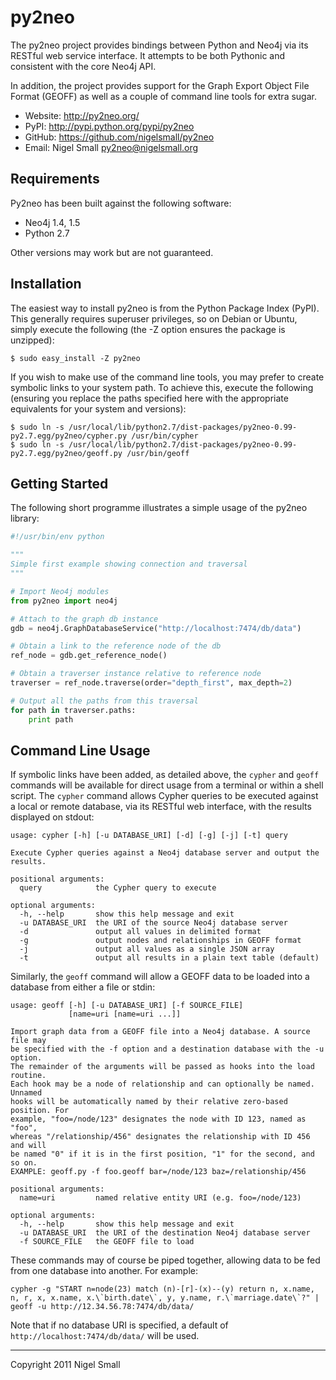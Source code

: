 py2neo
======

The py2neo project provides bindings between Python and Neo4j via its RESTful
web service interface. It attempts to be both Pythonic and consistent with the
core Neo4j API.

In addition, the project provides support for the Graph Export Object File
Format (GEOFF) as well as a couple of command line tools for extra sugar.


* Website:  http://py2neo.org/
* PyPI:     http://pypi.python.org/pypi/py2neo
* GitHub:   https://github.com/nigelsmall/py2neo
* Email:    Nigel Small <py2neo@nigelsmall.org>


Requirements
------------

Py2neo has been built against the following software:

* Neo4j 1.4, 1.5
* Python 2.7

Other versions may work but are not guaranteed.


Installation
------------

The easiest way to install py2neo is from the Python Package Index (PyPI). This
generally requires superuser privileges, so on Debian or Ubuntu, simply execute
the following (the -Z option ensures the package is unzipped):

```
$ sudo easy_install -Z py2neo
```

If you wish to make use of the command line tools, you may prefer to create
symbolic links to your system path. To achieve this, execute the following
(ensuring you replace the paths specified here with the appropriate equivalents
for your system and versions):

```
$ sudo ln -s /usr/local/lib/python2.7/dist-packages/py2neo-0.99-py2.7.egg/py2neo/cypher.py /usr/bin/cypher
$ sudo ln -s /usr/local/lib/python2.7/dist-packages/py2neo-0.99-py2.7.egg/py2neo/geoff.py /usr/bin/geoff
```


Getting Started
---------------

The following short programme illustrates a simple usage of the py2neo library:

```python
#!/usr/bin/env python

"""
Simple first example showing connection and traversal
"""

# Import Neo4j modules
from py2neo import neo4j

# Attach to the graph db instance
gdb = neo4j.GraphDatabaseService("http://localhost:7474/db/data")

# Obtain a link to the reference node of the db
ref_node = gdb.get_reference_node()

# Obtain a traverser instance relative to reference node
traverser = ref_node.traverse(order="depth_first", max_depth=2)

# Output all the paths from this traversal
for path in traverser.paths:
	print path
```


Command Line Usage
------------------

If symbolic links have been added, as detailed above, the `cypher` and `geoff`
commands will be available for direct usage from a terminal or within a shell
script. The `cypher` command allows Cypher queries to be executed against a
local or remote database, via its RESTful web interface, with the results
displayed on stdout:

```
usage: cypher [-h] [-u DATABASE_URI] [-d] [-g] [-j] [-t] query

Execute Cypher queries against a Neo4j database server and output the results.

positional arguments:
  query            the Cypher query to execute

optional arguments:
  -h, --help       show this help message and exit
  -u DATABASE_URI  the URI of the source Neo4j database server
  -d               output all values in delimited format
  -g               output nodes and relationships in GEOFF format
  -j               output all values as a single JSON array
  -t               output all results in a plain text table (default)
```

Similarly, the `geoff` command will allow a GEOFF data to be loaded into a
database from either a file or stdin:

```
usage: geoff [-h] [-u DATABASE_URI] [-f SOURCE_FILE]
             [name=uri [name=uri ...]]

Import graph data from a GEOFF file into a Neo4j database. A source file may
be specified with the -f option and a destination database with the -u option.
The remainder of the arguments will be passed as hooks into the load routine.
Each hook may be a node of relationship and can optionally be named. Unnamed
hooks will be automatically named by their relative zero-based position. For
example, "foo=/node/123" designates the node with ID 123, named as "foo",
whereas "/relationship/456" designates the relationship with ID 456 and will
be named "0" if it is in the first position, "1" for the second, and so on.
EXAMPLE: geoff.py -f foo.geoff bar=/node/123 baz=/relationship/456

positional arguments:
  name=uri         named relative entity URI (e.g. foo=/node/123)

optional arguments:
  -h, --help       show this help message and exit
  -u DATABASE_URI  the URI of the destination Neo4j database server
  -f SOURCE_FILE   the GEOFF file to load
```

These commands may of course be piped together, allowing data to be fed from
one database into another. For example:

```
cypher -g "START n=node(23) match (n)-[r]-(x)--(y) return n, x.name, n, r, x, x.name, x.\`birth.date\`, y, y.name, r.\`marriage.date\`?" | geoff -u http://12.34.56.78:7474/db/data/
```

Note that if no database URI is specified, a default of
`http://localhost:7474/db/data/` will be used.

---

Copyright 2011 Nigel Small


